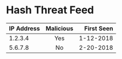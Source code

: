 # Hash Threat Feed

| IP Address   |   Malicious   | First Seen |
|--------------|:-------------:|-----------:|
| 1.2.3.4      | Yes           | 1-12-2018  |
| 5.6.7.8      | No            | 2-20-2018  |
